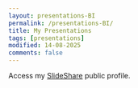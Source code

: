 ```yaml
---
layout: presentations-BI
permalink: /presentations-BI/
title: My Presentations
tags: [presentations]
modified: 14-08-2025
comments: false
---
```


Access my <a href="https://www.slideshare.net/AshutoshSatapathy4" target="_blank">SlideShare</a> public profile.
